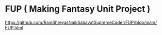 # FUP ( Making Fantasy Unit Project )
https://github.com/RamShreyasNaikSabavatSupremeCoder/FUP/blob/main/FUP.html
